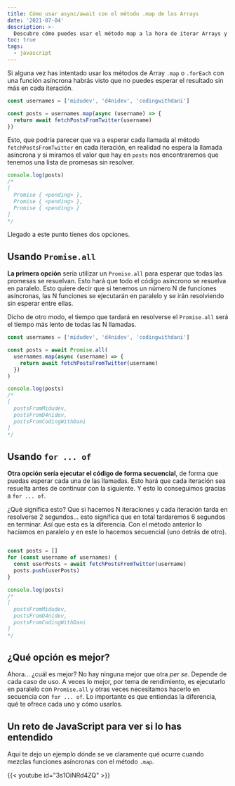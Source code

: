 ```yaml
---
title: Cómo usar async/await con el método .map de los Arrays
date: '2021-07-04'
description: >-
  Descubre cómo puedes usar el método map a la hora de iterar Arrays y funciones asíncronas fácilmente
toc: true
tags:
  - javascript
---
```


Si alguna vez has intentado usar los métodos de Array `.map` o `.forEach` con una función asíncrona habrás visto que no puedes esperar el resultado sin más en cada iteración.

```javascript
const usernames = ['midudev', 'd4nidev', 'codingwithdani']

const posts = usernames.map(async (username) => {
  return await fetchPostsFromTwitter(username)
})
```

Esto, que podría parecer que va a esperar cada llamada al método `fetchPostsFromTwitter` en cada iteración, en realidad no espera la llamada asíncrona y si miramos el valor que hay en `posts` nos encontraremos que tenemos una lista de promesas sin resolver.

```javascript
console.log(posts)
/*
[
  Promise { <pending> },
  Promise { <pending> },
  Promise { <pending> }
]
*/
```

Llegado a este punto tienes dos opciones.

## Usando `Promise.all`

**La primera opción** sería utilizar un `Promise.all` para esperar que todas las promesas se resuelvan. Esto hará que todo el código asíncrono se resuelva en paralelo. Esto quiere decir que si tenemos un número N de funciones asíncronas, las N funciones se ejecutarán en paralelo y se irán resolviendo sin esperar entre ellas.

Dicho de otro modo, el tiempo que tardará en resolverse el `Promise.all` será el tiempo más lento de todas las N llamadas.

```javascript
const usernames = ['midudev', 'd4nidev', 'codingwithdani']

const posts = await Promise.all(
  usernames.map(async (username) => {
    return await fetchPostsFromTwitter(username)
  })
)

console.log(posts)
/*
[ 
  postsFromMidudev,
  postsFromD4nidev,
  postsFromCodingWithDani
]
*/
```

## Usando `for ... of`

**Otra opción sería ejecutar el código de forma secuencial**, de forma que puedas esperar cada una de las llamadas. Esto hará que cada iteración sea resuelta antes de continuar con la siguiente. Y esto lo conseguimos gracias a `for ... of`.

¿Qué significa esto? Que si hacemos N iteraciones y cada iteración tarda en resolverse 2 segundos... esto significa que en total tardaremos 6 segundos en terminar. Así que esta es la diferencia. Con el método anterior lo hacíamos en paralelo y en este lo hacemos secuencial (uno detrás de otro).

```javascript

const posts = []
for (const username of usernames) {
  const userPosts = await fetchPostsFromTwitter(username)
  posts.push(userPosts)
}

console.log(posts)
/*
[ 
  postsFromMidudev,
  postsFromD4nidev,
  postsFromCodingWithDani
]
*/
```

## ¿Qué opción es mejor?

Ahora... ¿cuál es mejor? No hay ninguna mejor que otra *per se*. Depende de cada caso de uso. A veces lo mejor, por tema de rendimiento, es ejecutarlo en paralelo con `Promise.all` y otras veces necesitamos hacerlo en secuencia con `for ... of`. Lo importante es que entiendas la diferencia, qué te ofrece cada uno y cómo usarlos.

## Un reto de JavaScript para ver si lo has entendido

Aquí te dejo un ejemplo dónde se ve claramente qué ocurre cuando mezclas funciones asíncronas con el método `.map`.

{{< youtube id="3s1OiNRd4ZQ" >}}
